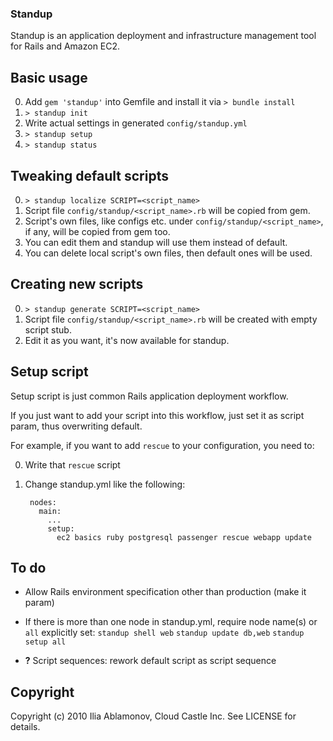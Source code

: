 ### Standup

Standup is an application deployment and infrastructure management tool for Rails and Amazon EC2.

## Basic usage

0. Add `gem 'standup'` into Gemfile and install it via `> bundle install`
0. `> standup init`
0. Write actual settings in generated `config/standup.yml`
0. `> standup setup`
0. `> standup status`

## Tweaking default scripts

0. `> standup localize SCRIPT=<script_name>`
0. Script file `config/standup/<script_name>.rb` will be copied from gem.
0. Script's own files, like configs etc. under `config/standup/<script_name>`, if any,  will be copied from gem too. 
0. You can edit them and standup will use them instead of default.
0. You can delete local script's own files, then default ones will be used. 

## Creating new scripts

0. `> standup generate SCRIPT=<script_name>`
0. Script file `config/standup/<script_name>.rb` will be created with empty script stub.
0. Edit it as you want, it's now available for standup.

## Setup script

Setup script is just common Rails application deployment workflow.

If you just want to add your script into this workflow, just set it as script param, thus overwriting default.

For example, if you want to add `rescue` to your configuration, you need to:

0. Write that `rescue` script
0. Change standup.yml like the following:

        nodes:
          main:
            ...
            setup:
              ec2 basics ruby postgresql passenger rescue webapp update 

## To do

- Allow Rails environment specification other than production (make it param)

- If there is more than one node in standup.yml, require node name(s) or `all` explicitly set:
`standup shell web`
`standup update db,web`
`standup setup all`

- **?** Script sequences: rework default script as script sequence

## Copyright

Copyright (c) 2010 Ilia Ablamonov, Cloud Castle Inc.
See LICENSE for details.
